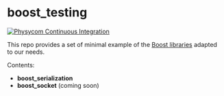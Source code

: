 # boost_testing

[![Physycom Continuous Integration](https://github.com/physycom/boost_testing/actions/workflows/ccpp.yml/badge.svg)](https://github.com/physycom/boost_testing/actions/workflows/ccpp.yml)

This repo provides a set of minimal example of the [Boost libraries](http://www.boost.org/) adapted to our needs.

Contents:

- **boost_serialization**
- **boost_socket** (coming soon)
